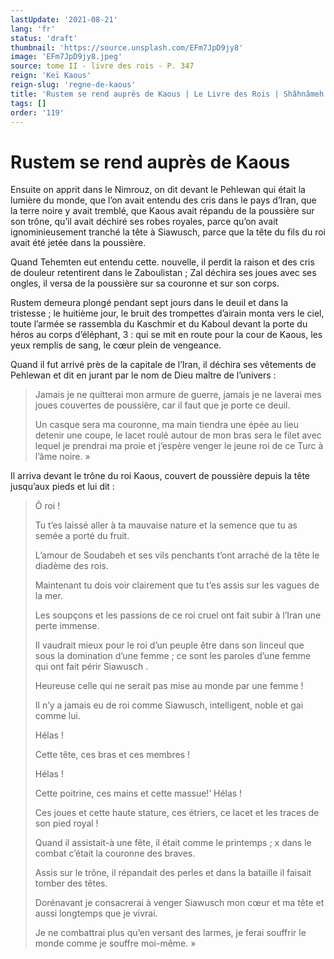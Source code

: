 ```yaml
---
lastUpdate: '2021-08-21'
lang: 'fr'
status: 'draft'
thumbnail: 'https://source.unsplash.com/EFm7JpD9jy8'
image: 'EFm7JpD9jy8.jpeg'
source: tome II - livre des rois - P. 347
reign: 'Keï Kaous'
reign-slug: 'regne-de-kaous'
title: 'Rustem se rend auprès de Kaous | Le Livre des Rois | Shâhnâmeh'
tags: []
order: '119'
---
```


<!-- LTeX: language=fr -->

# Rustem se rend auprès de Kaous

Ensuite on apprit dans le Nimrouz, on dit devant le Pehlewan qui était la lumière du monde, que l’on avait entendu des cris dans le pays d’Iran, que la terre noire y avait tremblé, que Kaous avait répandu de la poussière sur son trône, qu’il avait déchiré ses robes royales, parce qu’on avait ignominieusement tranché la tête à Siawusch, parce que la tête du fils du roi avait été jetée dans la poussière.

Quand Tehemten eut entendu cette. nouvelle, il perdit la raison et des cris de douleur retentirent dans le Zaboulistan ; Zal déchira ses joues avec ses ongles, il versa de la poussière sur sa couronne et sur son corps.

Rustem demeura plongé pendant sept jours dans le deuil et dans la tristesse ; le huitième jour, le bruit des trompettes d’airain monta vers le ciel, toute l’armée se rassembla du Kaschmir et du Kaboul devant la porte du héros au corps d’éléphant, 3 : qui se mit en route pour la cour de Kaous, les yeux remplis de sang, le cœur plein de vengeance.

Quand il fut arrivé près de la capitale de l’Iran, il déchira ses vêtements de Pehlewan et dit en jurant par le nom de Dieu maître de l’univers :

> Jamais je ne quitterai mon armure de guerre, jamais je ne laverai mes joues couvertes de poussière, car il faut que je porte ce deuil.
>
> Un casque sera ma couronne, ma main tiendra une épée au lieu detenir une coupe, le lacet roulé autour de mon bras sera le filet avec lequel je prendrai ma proie et j’espère venger le jeune roi de ce Turc à l’âme noire. »

Il arriva devant le trône du roi Kaous, couvert de poussière depuis la tête jusqu’aux pieds et lui dit :

> Ô roi !
>
> Tu t’es laissé aller à ta mauvaise nature et la semence que tu as semée a porté du fruit.
>
> L’amour de Soudabeh et ses vils penchants t’ont arraché de la tête le diadème des rois.
>
> Maintenant tu dois voir clairement que tu t’es assis sur les vagues de la mer.
>
> Les soupçons et les passions de ce roi cruel ont fait subir à l’Iran une perte immense.
>
> Il vaudrait mieux pour le roi d’un peuple être dans son linceul que sous la domination d’une femme ; ce sont les paroles d’une femme qui ont fait périr Siawusch .
>
> Heureuse celle qui ne serait pas mise au monde par une femme !
>
> Il n’y a jamais eu de roi comme Siawusch, intelligent, noble et gai comme lui.
>
> Hélas !
>
> Cette tête, ces bras et ces membres !
>
> Hélas !
>
> Cette poitrine, ces mains et cette massue!’ Hélas !
>
> Ces joues et cette haute stature, ces étriers, ce lacet et les traces de son pied royal !
>
> Quand il assistait-à une fête, il était comme le printemps ; x dans le combat c’était la couronne des braves.
>
> Assis sur le trône, il répandait des perles et dans la bataille il faisait tomber des têtes.
>
> Dorénavant je consacrerai à venger Siawusch mon cœur et ma tête et aussi longtemps que je vivrai.
>
> Je ne combattrai plus qu’en versant des larmes, je ferai souffrir le monde comme je souffre moi-même. »
